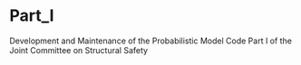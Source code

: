 # Part_I
Development and Maintenance of the Probabilistic Model Code Part I of the Joint Committee on Structural Safety
